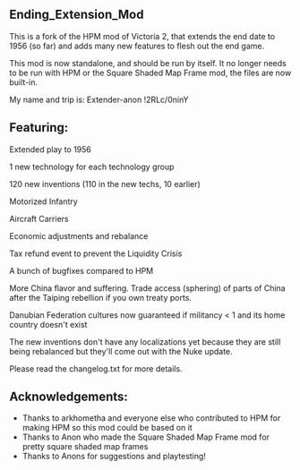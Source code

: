 ## Ending_Extension_Mod
This is a fork of the HPM mod of Victoria 2, that extends the end date to 1956 (so far) and adds many new features to flesh out the end game. 

This mod is now standalone, and should be run by itself. It no longer needs to be run with HPM or the Square Shaded Map Frame mod, the files are now built-in.

My name and trip is: Extender-anon !2RLc/0ninY 

## Featuring:

Extended play to 1956

1 new technology for each technology group

120 new inventions (110 in the new techs, 10 earlier)

Motorized Infantry

Aircraft Carriers

Economic adjustments and rebalance

Tax refund event to prevent the Liquidity Crisis

A bunch of bugfixes compared to HPM

More China flavor and suffering. Trade access (sphering) of parts of China after the Taiping rebellion if you own treaty ports.

Danubian Federation cultures now guaranteed if militancy < 1 and its home country doesn't exist

The new inventions don't have any localizations yet because they are still being rebalanced but they'll come out with the Nuke update.

Please read the changelog.txt for more details.

## Acknowledgements:

* Thanks to arkhometha and everyone else who contributed to HPM for making HPM so this mod could be based on it
* Thanks to Anon who made the Square Shaded Map Frame mod for pretty square shaded map frames
* Thanks to Anons for suggestions and playtesting!
